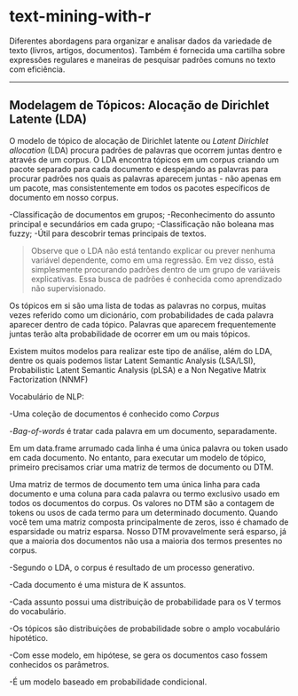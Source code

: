 # text-mining-with-r

Diferentes abordagens para organizar e analisar dados da variedade de texto (livros, artigos, documentos). Também é fornecida uma cartilha sobre expressões regulares e maneiras de pesquisar padrões comuns no texto com eficiência.

---

## Modelagem de Tópicos: Alocação de Dirichlet Latente (LDA)

O modelo de tópico de alocação de Dirichlet latente ou *Latent Dirichlet allocation* (LDA) procura padrões de palavras que ocorrem juntas dentro e através de um corpus. O LDA encontra tópicos em um corpus criando um pacote separado para cada documento e despejando as palavras para procurar padrões nos quais as palavras aparecem juntas - não apenas em um pacote, mas consistentemente em todos os pacotes específicos de documento em nosso corpus. 

-Classificação de documentos em grupos;
-Reconhecimento do assunto principal e secundários em cada grupo;
-Classificação não boleana mas fuzzy;
-Útil para descobrir temas principais de textos.


> Observe que o LDA não está tentando explicar ou prever nenhuma variável dependente, como em uma regressão. Em vez disso, está simplesmente procurando padrões dentro de um grupo de variáveis explicativas. Essa busca de padrões é conhecida como aprendizado não supervisionado.

Os tópicos em si são uma lista de todas as palavras no corpus, muitas vezes referido como um dicionário, com probabilidades de cada palavra aparecer dentro de cada tópico. Palavras que aparecem frequentemente juntas terão alta probabilidade de ocorrer em um ou mais tópicos. 

Existem muitos modelos para realizar este tipo de análise, além do LDA, dentre os quais podemos listar Latent Semantic Analysis (LSA/LSI), Probabilistic Latent Semantic Analysis (pLSA) e a Non Negative Matrix Factorization (NNMF)

Vocabulário de NLP:

-Uma coleção de documentos é conhecido como *Corpus*

-*Bag-of-words* é tratar cada palavra em um documento, separadamente.

Em um data.frame arrumado cada linha é uma única palavra ou token usado em cada documento. No entanto, para executar um modelo de tópico, primeiro precisamos criar uma matriz de termos de documento ou DTM.

Uma matriz de termos de documento tem uma única linha para cada documento e uma coluna para cada palavra ou termo exclusivo usado em todos os documentos do corpus. Os valores no DTM são a contagem de tokens ou usos de cada termo para um determinado documento. Quando você tem uma matriz composta principalmente de zeros, isso é chamado de esparsidade ou matriz esparsa. Nosso DTM provavelmente será esparso, já que a maioria dos documentos não usa a maioria dos termos presentes no corpus.

-Segundo o LDA, o corpus é resultado de um processo generativo.

-Cada documento é uma mistura de K assuntos.

-Cada assunto possui uma distribuição de probabilidade para os V termos do vocabulário.

-Os tópicos são distribuições de probabilidade sobre o amplo vocabulário hipotético.

-Com esse modelo, em hipótese, se gera os documentos caso fossem conhecidos os parâmetros.

-É um modelo baseado em probabilidade condicional.











